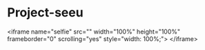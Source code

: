# Project-seeu
&lt;iframe name="selfie" src="" width="100%" height="100%" frameborder="0" scrolling="yes" style="width: 100%;"> &lt;/iframe>
